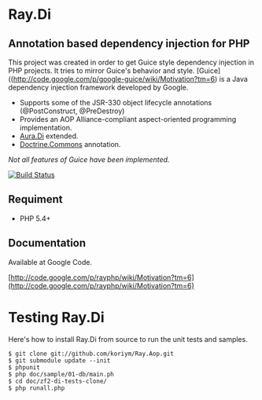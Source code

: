 Ray.Di
=======
Annotation based dependency injection for PHP
---------------------------------------------

This project was created in order to get Guice style dependency injection in PHP projects. It tries to mirror Guice's behavior and style. [Guice]((http://code.google.com/p/google-guice/wiki/Motivation?tm=6) is a Java dependency injection framework developed by Google. 

 * Supports some of the JSR-330 object lifecycle annotations (@PostConstruct, @PreDestroy)
 * Provides an AOP Alliance-compliant aspect-oriented programming implementation.
 * [Aura.Di](http://auraphp.github.com/Aura.Di ) extended.
 * [Doctrine.Commons](http://www.doctrine-project.org/projects/common) annotation.

_Not all features of Guice have been implemented._

[![Build Status](https://secure.travis-ci.org/koriym/Ray.Di.png)](http://travis-ci.org/koriym/Ray.Di)

Requiment
---------

* PHP 5.4+

## Documentation ##
Available at Google Code.

 [http://code.google.com/p/rayphp/wiki/Motivation?tm=6](http://code.google.com/p/rayphp/wiki/Motivation?tm=6)
 
Testing Ray.Di
==============

Here's how to install Ray.Di from source to run the unit tests and samples.

```
$ git clone git://github.com/koriym/Ray.Aop.git
$ git submodule update --init
$ phpunit
$ php doc/sample/01-db/main.ph
$ cd doc/zf2-di-tests-clone/
$ php runall.php
```

